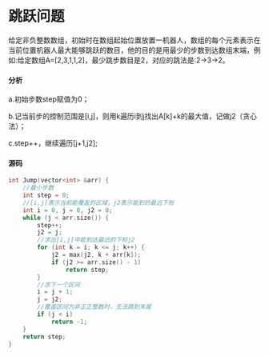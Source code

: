 # 跳跃问题


给定非负整数数组，初始时在数组起始位置放置一机器人，数组的每个元素表示在当前位置机器人最大能够跳跃的数目，他的目的是用最少的步数到达数组末端，例如:给定数组A=[2,3,1,1,2]，最少跳步数目是2，对应的跳法是:2->3->2。


#### 分析

a.初始步数step赋值为0；

b.记当前步的控制范围是[i,j]，则用k遍历i到j找出A[k]+k的最大值，记做j2（贪心法）；

c.step++，继续遍历[j+1,j2];

#### 源码

```cpp
int Jump(vector<int> &arr) {
    //最小步数
    int step = 0;
    //[i,j]表示当前能覆盖的区域，j2表示能到的最远下标
    int i = 0, j = 0, j2 = 0;
    while (j < arr.size()) {
        step++;
        j2 = j;
        //求出[i,j]中能到达最远的下标j2
        for (int k = i; k <= j; k++) {
            j2 = max(j2, k + arr[k]);
            if (j2 >= arr.size() - 1)
                return step;
        }
        //求下一个区间
        i = j + 1;
        j = j2;
        //覆盖区间为非正正整数时，无法跳到末尾
        if (j < i)
            return -1;
    }
    return step;
}
```
